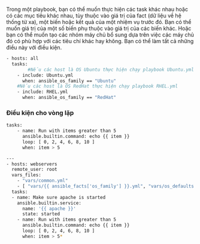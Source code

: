 Trong một playbook, bạn có thể muốn thực hiện các task khác nhau hoặc có các mục tiêu khác nhau, tùy thuộc vào giá trị của fact (dữ liệu về hệ thống từ xa), một biến hoặc kết quả của một nhiệm vụ trước đó. Bạn có thể muốn giá trị của một số biến phụ thuộc vào giá trị của các biến khác. Hoặc bạn có thể muốn tạo các nhóm máy chủ bổ sung dựa trên việc các máy chủ đó có phù hợp với các tiêu chí khác hay không. Bạn có thể làm tất cả những điều này với điều kiện.

```bash
- hosts: all
  tasks:
		#Nếu các host là OS Ubuntu thực hiện chạy playbook Ubuntu.yml
    - include: Ubuntu.yml 
      when: ansible_os_family == "Ubuntu"
    #Nếu các host là OS RedHat thực hiện chạy playbook RHEL.yml
    - include: RHEL.yml
      when: ansible_os_family == "RedHat"
```

### Điều kiện cho vòng lặp

```bash
tasks:
    - name: Run with items greater than 5
      ansible.builtin.command: echo {{ item }}
      loop: [ 0, 2, 4, 6, 8, 10 ]
      when: item > 5
```

```bash
---
- hosts: webservers
  remote_user: root
  vars_files:
    - "vars/common.yml"
    - [ "vars/{{ ansible_facts['os_family'] }}.yml", "vars/os_defaults.yml" ]
  tasks:
  - name: Make sure apache is started
    ansible.builtin.service:
      name: '{{ apache }}'
      state: started
	- name: Run with items greater than 5
      ansible.builtin.command: echo {{ item }}
      loop: [ 0, 2, 4, 6, 8, 10 ]
      when: item > 5*
```